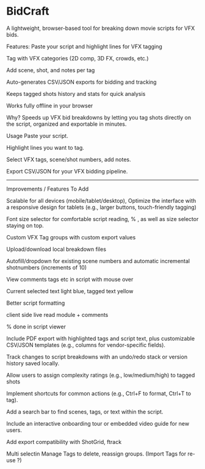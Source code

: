 # BidCraft
A lightweight, browser-based tool for breaking down movie scripts for VFX bids.

Features:
Paste your script and highlight lines for VFX tagging

Tag with VFX categories (2D comp, 3D FX, crowds, etc.)

Add scene, shot, and notes per tag

Auto-generates CSV/JSON exports for bidding and tracking

Keeps tagged shots history and stats for quick analysis

Works fully offline in your browser

Why?
Speeds up VFX bid breakdowns by letting you tag shots directly on the script, organized and exportable in minutes.

Usage
Paste your script.

Highlight lines you want to tag.

Select VFX tags, scene/shot numbers, add notes.

Export CSV/JSON for your VFX bidding pipeline.


-----------------------------------------------------

Improvements / Features To Add


 Scalable for all devices (mobile/tablet/desktop), Optimize the interface with a responsive design for tablets (e.g., larger buttons, touch-friendly tagging)

 Font size selector for comfortable script reading, % , as well as size selector staying on top.

 Custom VFX Tag groups with custom export values

 Upload/download local breakdown files

 Autofill/dropdown for existing scene numbers and automatic incremental shotnumbers (increments of 10)

 View comments tags etc in script with mouse over

 Current selected text light blue, tagged text yellow

 Better script formatting

 client side live read module + comments

 % done in script viewer

 Include PDF export with highlighted tags and script text, plus customizable CSV/JSON templates (e.g., columns for vendor-specific fields).

 Track changes to script breakdowns with an undo/redo stack or version history saved locally.

 Allow users to assign complexity ratings (e.g., low/medium/high) to tagged shots

Implement shortcuts for common actions (e.g., Ctrl+F to format, Ctrl+T to tag).

Add a search bar to find scenes, tags, or text within the script.

Include an interactive onboarding tour or embedded video guide for new users.

Add export compatibility with ShotGrid, ftrack

Multi selectin Manage Tags to delete, reassign groups. (Import Tags for re-use ?)
